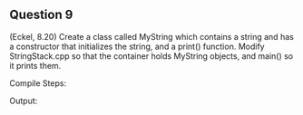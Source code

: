 ## Question 9

(Eckel, 8.20) Create a class called MyString which contains a string and has a constructor that initializes the string, and a print() function. Modify StringStack.cpp so that the container holds MyString objects, and main() so it prints them.

Compile Steps:

Output:
